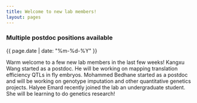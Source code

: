 ```yaml
---
title: Welcome to new lab members!
layout: pages
---
```


### Multiple postdoc positions available

{{ page.date | date: "%m-%d-%Y" }}

Warm welcome to a few new lab members in the last few weeks! Kangxu Wang started as a postdoc. He will be working on mapping translation efficiency QTLs in fly embryos. Mohammed Bedhane started as a postdoc and will be working on genotype imputation and other quantitative genetics projects. Halyee Emard recently joined the lab an undergraduate student. She will be learning to do genetics research!





